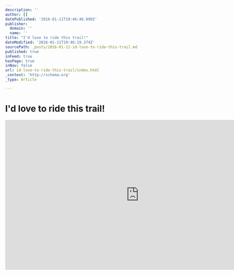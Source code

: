 ```yaml
---
description: ''
author: []
datePublished: '2016-01-11T19:46:46.099Z'
publisher:
  domain: ''
  name: ''
title: "I'd love to ride this trail!"
dateModified: '2016-01-11T19:46:19.374Z'
sourcePath: _posts/2016-01-11-id-love-to-ride-this-trail.md
published: true
inFeed: true
hasPage: true
inNav: false
url: id-love-to-ride-this-trail/index.html
_context: 'http://schema.org'
_type: Article

---
```

# I'd love to ride this trail!

<iframe src="https://cdn.embedly.com/widgets/media.html?src=https%3A%2F%2Fwww.youtube.com%2Fembed%2FQtpL5wZ07j4%3Ffeature%3Doembed&amp;url=https%3A%2F%2Fwww.youtube.com%2Fwatch%3Fv%3DQtpL5wZ07j4&amp;image=https%3A%2F%2Fi.ytimg.com%2Fvi%2FQtpL5wZ07j4%2Fhqdefault.jpg&amp;key=b7d04c9b404c499eba89ee7072e1c4f7&amp;type=text%2Fhtml&amp;schema=youtube" width="854" height="480" scrolling="no" frameborder="0" allowfullscreen="allowfullscreen" style=""></iframe>